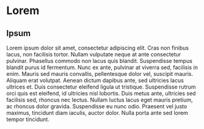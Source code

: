 # Lorem

## Ipsum

Lorem ipsum dolor sit amet, consectetur adipiscing elit. Cras non finibus lacus, non facilisis tortor. Nullam vulputate neque at ante consectetur pulvinar. Phasellus commodo non lacus quis blandit. Suspendisse tempus blandit purus id fermentum. Nunc ex ante, pulvinar at viverra sed, facilisis in enim. Mauris sed mauris convallis, pellentesque dolor vel, suscipit mauris. Aliquam erat volutpat. Aenean dictum dapibus ante, sed ultricies lacus ultrices et. Duis consectetur eleifend ligula ut tristique. Suspendisse rutrum orci quis est eleifend, id ultricies nisl lobortis. Duis metus ante, ultricies sed facilisis sed, rhoncus nec lectus. Nullam luctus lacus eget mauris pretium, ac rhoncus dolor gravida. Suspendisse eu nunc odio. Praesent vel justo maximus, tincidunt diam iaculis, auctor dolor. Nulla porta ante sed lorem tempor tincidunt.